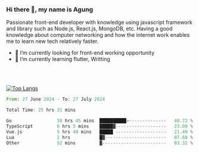 ### Hi there 👋, my name is Agung
Passionate front-end developer with knowledge using javascript framework and library such as Node.js, React.js, MongoDB, etc. Having a good knowledge about computer networking and how the internet work enables me to learn new tech relatively faster.

<!--
**agungfir98/agungfir98** is a ✨ _special_ ✨ repository because its `README.md` (this file) appears on your GitHub profile.
-->

- 🔭 I’m currently looking for front-end working opportunity
- 🌱 I’m currently learning flutter, Writting
<br/>
<br/>

[![Top Langs](https://github-readme-stats.vercel.app/api/top-langs/?username=agungfir98&langs_count=5)](https://github.com/anuraghazra/github-readme-stats)

<!--START_SECTION:waka-->

```rust
From: 27 June 2024 - To: 27 July 2024

Total Time: 25 hrs 31 mins

Go                 10 hrs 45 mins  ██████████>--------------   40.72 %
TypeScript         6 hrs 5 mins    █████▓-------------------   23.09 %
Vue.js             5 hrs 40 mins   █████ -------------------   21.49 %
Lua                2 hrs           █▓-----------------------   07.60 %
Other              52 mins         ▓------------------------   03.32 %
```

<!--END_SECTION:waka-->
